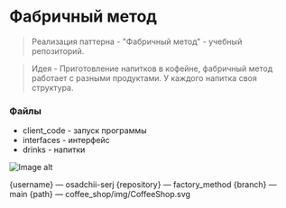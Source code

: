 # Фабричный метод

>Реализация паттерна - "Фабричный метод" - учебный репозиторий.

> Идея - Приготовление напитков в кофейне, фабричный метод работает с разными продуктами. У каждого напитка своя структура.

### Файлы

- client_code - запуск программы
- interfaces - интерфейс
- drinks - напитки


![Image alt](https://github.com/{username}/{repository}/raw/{branch}/{path}/image.png)

{username} — osadchii-serj
{repository} — factory_method
{branch} — main
{path} — coffee_shop/img/CoffeeShop.svg

